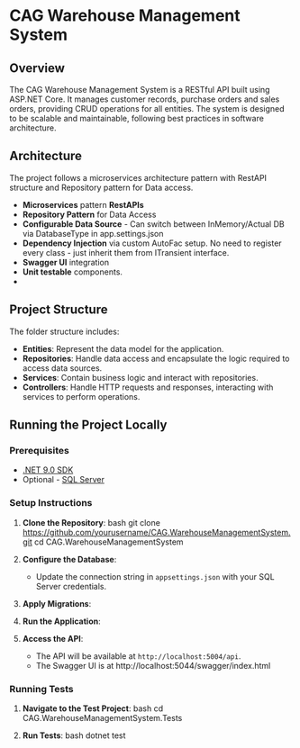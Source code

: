 # CAG Warehouse Management System

## Overview

The CAG Warehouse Management System is a RESTful API built using ASP.NET Core. 
It manages customer records, purchase orders and sales orders, providing CRUD operations for all entities. 
The system is designed to be scalable and maintainable, following best practices in software architecture.

## Architecture

The project follows a microservices architecture pattern with RestAPI structure and Repository pattern for Data access.
- **Microservices** pattern **RestAPIs** 
- **Repository Pattern** for Data Access 
- **Configurable Data Source** - Can switch between InMemory/Actual DB via DatabaseType in app.settings.json
- **Dependency Injection** via custom AutoFac setup. No need to register every class - just inherit them from ITransient interface.
- **Swagger UI** integration
- **Unit testable** components.
- 

## Project Structure
The folder structure includes:
- **Entities**: Represent the data model for the application.
- **Repositories**: Handle data access and encapsulate the logic required to access data sources.
- **Services**: Contain business logic and interact with repositories.
- **Controllers**: Handle HTTP requests and responses, interacting with services to perform operations.

## Running the Project Locally

### Prerequisites

- [.NET 9.0 SDK](https://dotnet.microsoft.com/download/dotnet/9.0)
- Optional - [SQL Server](https://www.microsoft.com/en-us/sql-server/sql-server-downloads)

### Setup Instructions

1. **Clone the Repository**:
bash
git clone https://github.com/yourusername/CAG.WarehouseManagementSystem.git
cd CAG.WarehouseManagementSystem
2. **Configure the Database**:
   - Update the connection string in `appsettings.json` with your SQL Server credentials.

3. **Apply Migrations**:
4. **Run the Application**:
5. **Access the API**:
   - The API will be available at `http://localhost:5004/api`.
   - The Swagger UI is at http://localhost:5044/swagger/index.html

### Running Tests

1. **Navigate to the Test Project**:
bash
cd CAG.WarehouseManagementSystem.Tests

2. **Run Tests**:
bash
dotnet test

